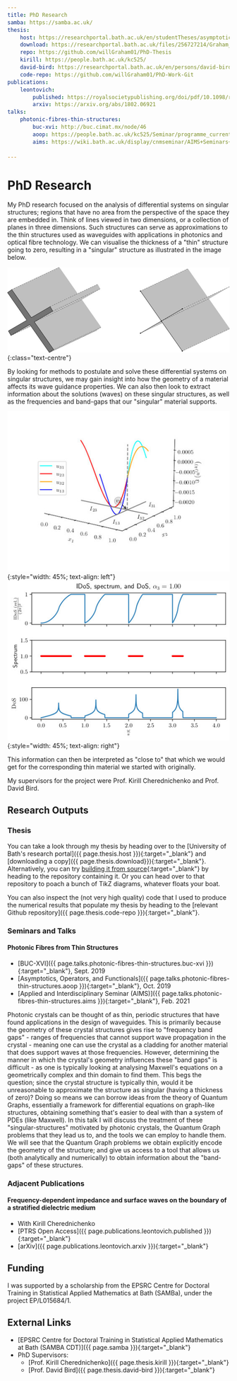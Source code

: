 ```yaml
---
title: PhD Research
samba: https://samba.ac.uk/
thesis:
    host: https://researchportal.bath.ac.uk/en/studentTheses/asymptotic-and-numerical-analysis-of-wave-propagation-in-thin-str
    download: https://researchportal.bath.ac.uk/files/256727214/Graham_William_PhDThesis.pdf
    repo: https://github.com/willGraham01/PhD-Thesis
    kirill: https://people.bath.ac.uk/kc525/
    david-bird: https://researchportal.bath.ac.uk/en/persons/david-bird/
    code-repo: https://github.com/willGraham01/PhD-Work-Git
publications:
    leontovich:
        published: https://royalsocietypublishing.org/doi/pdf/10.1098/rsta.2019.0218
        arxiv: https://arxiv.org/abs/1802.06921
talks:
    photonic-fibres-thin-structures:
        buc-xvi: http://buc.cimat.mx/node/46
        aoop: https://people.bath.ac.uk/kc525/Seminar/programme_current.html
        aims: https://wiki.bath.ac.uk/display/cnmseminar/AIMS+Seminars+2021-2022+Schedule

---
```


# PhD Research

My PhD research focused on the analysis of differential systems on singular structures; regions that have no area from the perspective of the space they are embedded in.
Think of lines viewed in two dimensions, or a collection of planes in three dimensions.
Such structures can serve as approximations to the thin structures used as waveguides with applications in photonics and optical fibre technology.
We can visualise the thickness of a "thin" structure going to zero, resulting in a "singular" structure as illustrated in the image below.

![Illustration of a "thin" extruded cross sectional structure shrinking to 0 width, leaving a collection of planes.](/assets/img/shrink_to_singular.jpg){:class="text-centre"}

By looking for methods to postulate and solve these differential systems on singular structures, we may gain insight into how the geometry of a material affects its wave guidance properties.
We can also then look to extract information about the solutions (waves) on these singular structures, as well as the frequencies and band-gaps that our "singular" material supports.

![Solution to a singular structure problem, overlaid on the structure itself.](assets/img/scalar_solution.jpg){:style="width: 45%; text-align: left"}
![Density of states for a singular structure, informing us which frequencies the structure can guide light at.](assets/img/scalar_dos.jpg){:style="width: 45%; text-align: right"}

This information can then be interpreted as "close to" that which we would get for the corresponding thin material we started with originally.

My supervisors for the project were Prof. Kirill Cherednichenko and Prof. David Bird.

## Research Outputs

### Thesis

You can take a look through my thesis by heading over to the [University of Bath's research portal]({{ page.thesis.host }}){:target="_blank"} and [downloading a copy]({{ page.thesis.download}}){:target="_blank"}.
Alternatively, you can try [building it from source](https://github.com/willGraham01/PhD-Thesis){:target="_blank"} by heading to the repository containing it.
Or you can head over to that repository to poach a bunch of TikZ diagrams, whatever floats your boat.

You can also inspect the (not very high quality) code that I used to produce the numerical results that populate my thesis by heading to the [relevant Github repository]({{ page.thesis.code-repo }}){:target="_blank"}.

### <i class="fa fa-slideshare fa-fw w3-margin-right w3-xxlarge" id="Talks"></i> Seminars and Talks

#### Photonic Fibres from Thin Structures

- [BUC-XVI]({{ page.talks.photonic-fibres-thin-structures.buc-xvi }}){:target="_blank"}, <i class="fa fa-calendar fa-fw w3-margin"></i> Sept. 2019
- [Asymptotics, Operators, and Functionals]({{ page.talks.photonic-fibres-thin-structures.aoop }}){:target="_blank"}, <i class="fa fa-calendar fa-fw w3-margin"></i>Oct. 2019
- [Applied and Interdisciplinary Seminar (AIMS)]({{ page.talks.photonic-fibres-thin-structures.aims }}){:target="_blank"}, <i class="fa fa-calendar fa-fw w3-margin"></i>Feb. 2021

Photonic crystals can be thought of as thin, periodic structures that have found applications in the design of waveguides.
This is primarily because the geometry of these crystal structures gives rise to "frequency band gaps" - ranges of frequencies that cannot support wave propagation in the crystal - meaning one can use the crystal as a cladding for another material that does support waves at those frequencies.
However, determining the manner in which the crystal's geometry influences these "band gaps" is difficult - as one is typically looking at analysing Maxwell's equations on a geometrically complex and thin domain to find them.
This begs the question; since the crystal structure is typically thin, would it be unreasonable to approximate the structure as singular (having a thickness of zero)?
Doing so means we can borrow ideas from the theory of Quantum Graphs, essentially a framework for differential equations on graph-like structures, obtaining something that's easier to deal with than a system of PDEs (like Maxwell).
In this talk I will discuss the treatment of these "singular-structures" motivated by photonic crystals, the Quantum Graph problems that they lead us to, and the tools we can employ to handle them.
We will see that the Quantum Graph problems we obtain explicitly encode the geometry of the structure; and give us access to a tool that allows us (both analytically and numerically) to obtain information about the "band-gaps" of these structures.


### Adjacent Publications

#### Frequency-dependent impedance and surface waves on the boundary of a stratified dielectric medium

- <i class="fa fa-user-friends fa-fw w3-margin-right"></i> With Kirill Cherednichenko
- <i class="fa fa-link fa-fw w3-margin-right"></i> [PTRS Open Access]({{ page.publications.leontovich.published }}){:target="_blank"}
- <i class="fa fa-link fa-fw w3-margin-right"></i> [arXiv]({{ page.publications.leontovich.arxiv }}){:target="_blank"}

## Funding

I was supported by a scholarship from the EPSRC Centre for Doctoral Training in Statistical Applied Mathematics at Bath (SAMBa), under the project EP/L015684/1.

## External Links

- [EPSRC Centre for Doctoral Training in Statistical Applied Mathematics at Bath (SAMBA CDT)]({{ page.samba }}){:target="_blank"}
- PhD Supervisors:
  - [Prof. Kirill Cherednichenko]({{ page.thesis.kirill }}){:target="_blank"}
  - [Prof. David Bird]({{ page.thesis.david-bird }}){:target="_blank"}
